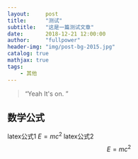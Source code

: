 ```yaml
---
layout:     post
title:      "测试"
subtitle:   "这是一篇测试文章"
date:       2018-12-21 12:00:00
author:     "fullpower"
header-img: "img/post-bg-2015.jpg"
catalog: true
mathjax: true
tags:
    - 其他
---
```


> “Yeah It's on. ”

## 数学公式
latex公式1
$E=mc^2$
latex公式2
$$E=mc^2$$
